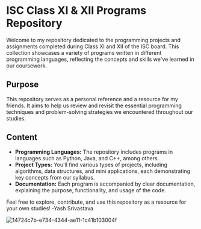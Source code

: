 # ISC Class XI & XII Programs Repository

Welcome to my repository dedicated to the programming projects and assignments completed during Class XI and XII of the ISC board. This collection showcases a variety of programs written in different programming languages, reflecting the concepts and skills we've learned in our coursework.

## Purpose

This repository serves as a personal reference and a resource for my friends. It aims to help us review and revisit the essential programming techniques and problem-solving strategies we encountered throughout our studies.

## Content

- **Programming Languages:** The repository includes programs in languages such as Python, Java, and C++, among others.
- **Project Types:** You'll find various types of projects, including algorithms, data structures, and mini applications, each demonstrating key concepts from our syllabus.
- **Documentation:** Each program is accompanied by clear documentation, explaining the purpose, functionality, and usage of the code.

Feel free to explore, contribute, and use this repository as a resource for your own studies!
-Yash Srivastava

![14724c7b-e734-4344-ae11-1c41b103004f](https://github.com/user-attachments/assets/a2a04958-28d2-4507-bf58-e902053ff997)
